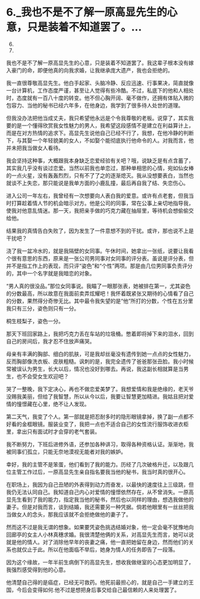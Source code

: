 # 6._我也不是不了解一原高显先生的心意，只是装着不知道罢了。...

6.

6.

我也不是不了解一原高显先生的心意，只是装着不知道罢了。我这辈子根本没有嫁入豪门的命，即便他真的向我求婚，让我继承庞大遗产，我也会拒绝的。

我一直很尊敬高显先生。他白手起家、头脑冷静、反应迅速、行事果决，简直就像一台计算机，工作态度严谨，甚至让人觉得有些冷酷。不过，私底下的他和人相处时，态度就有一百八十度的转变。他不但心胸开阔、毫不做作，还拥有体贴入微的包容力、当他的秘书已经六年多，在他身边，我学到了很多待人处世的道理。

但我没办法把他当成丈夫，我只希望他永远是个令我尊敬的老板。说穿了，其实我要的是一个懂得欣赏我女性魅力的男人，我希望这段感情不是建立在利益算计上，而是在对方热情的追求下。高显先生说他自己已经不行了，我想，在他冷静的判断下，与其娶一个年轻貌美的女人，不如娶个能彻底执行他命令的人。对我而言，他并未把我当做女人看待。

我会坚持这种事，大概跟我本身缺乏恋爱经验有关吧？哦，说缺乏是有点含蓄了，其实我几乎没有谈过恋爱。当然以前我也单恋过，那种单相思的心情，宛如仙女棒的一点火星，没有轰轰烈烈，只有不了了之的逐渐熄灭。我从没想要表白，当然也就谈不上失恋，那只能说是我单方面的小鹿乱撞，最后再自我了结、失恋伤心。

进入公司一年左右，我曾经有一次想要向人表白我的爱意。或许有点老套，但我当时打算趁着情人节的机会暗示对方。他是公司的同事，常在公事上亲切地指导我，使我对他意乱情迷。那一天，我把亲手做的巧克力藏在抽屉里，等待机会想偷偷交给他。

结果我的真情告白失败了，因为发生了一件意想不到的干扰。或许，那也说不上是干扰吧？

浇了我一盆冷水的，就是我隔壁的女同事。午休时间，她拿出一张纸，说要让我看个很有意思的东西，原来是一张公司男同事对女同事的评分表。虽说是评分表，但并不是指工作上的表现，而只评“姿色”和“个性”两项。那是由几位男同事负责评分的，其中一个名字就是我暗恋的对象。

“男人真的很没品。”那位女同事说。我瞄了一眼那张表，她被排在第一，尤其姿色的分数最高，所以故意在我面前卖弄炫耀吧！我怀着既紧张又期待的心情看了自己的分数，果然得分奇惨无比。其中最令我失望的是“他”所打的分数，个性在五分里我只有三分，姿色则只有一分。

桐生枝梨子，姿色一分。

那天下班回家路上，我把巧克力丢在车站的垃圾桶。憋着即将掉下来的泪水，回到自己的房间后，我才忍不住放声痛哭。

母亲有丰满的胸部、细白的肌肤，可是我却丝毫没有遗传到她一点点的女性魅力，反而胸部像洗衣板、皮肤粗糙。讽刺的是，我完全遗传了爸爸那张丑脸。我小时候常被误认为男生，长大以后，情况也没好到哪去。再说，我这副长相就算是当男生，也不会受女生欢迎吧？

哭了一整晚，我下定决心，再也不做恋爱美梦了。我想爱情和我是绝缘的，老天爷没赐我美丽，但给了我智慧，所以从今以后，我要让智慧更加精进。我姑且把对爱情的憧憬藏在心里，绝不让人发现。

第二天气，我变了个人。第一部就是把忍耐多时的隐形眼镜拿掉，换了副一点都不好看的金框眼镜。服装业变了，我把一点也不适合自己的女性流行服饰收进衣柜里，拿出只有面试时才会穿的老气套装。

我不断努力，下班后进修外语，还参加各种讲习，取得各种资格认证。渐渐地，我被同事们孤立，只能无奈地漠视无能者对我的嫉妒。

幸好，我的主管不是笨蛋，他们看到了我的能力。历经了几次破格升迁，以及跟几位主管工作过后，一原高显先生亲自指名要我当他的秘书，我当时真的很开心。

在职场上，我因为自己丑陋的外表得到动力而奋发，以最快的速度往上三级跳，但我仍无法认同自己。我知道自己内心对爱情的憧憬依然存在，从不曾消失。一原高显先生看到了我的能力，指定我当他的秘书，然后也以同样的理由，想选我做他的妻子。但是对我而言，谈到结婚，我还需要另一种凭据。倘若他眼里有一丝丝把我当做女人的念头，那我应该就不会拒绝做他的妻子了。

然而这不过是我无谓的想象。如果要凭姿色挑选结婚对象，他一定会毫不犹豫地向回廊亭的女主人小林真穗求婚。我很清楚他俩的关系，对高显先生而言，她可以说就是他的情人。对了消除他早年的丧妻之痛，他一直把她留在身边，然而他们的关系也就仅止于此。所以在他面临不举后，她身为情人的任务即告了一段落。

因为这个缘故，一年半前生病倒下的高显先生，想收我做继室的心态更加明显了，我强烈感受得到他的心意。

他清楚自己得的是癌症，已经无可救药。他死前最担心的，就是自己一手建立的王国，今后会变得如何.他不过是想把身后事交给自己最信赖的人来处理罢了。